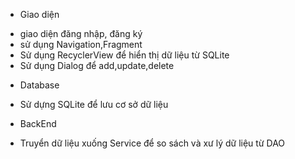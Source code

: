 - Giao diện
+ giao diện đăng nhập, đăng ký
+ sử dụng Navigation,Fragment
+ Sử dụng RecyclerView để hiển thị dữ liệu từ SQLite
+ Sử dụng Dialog để add,update,delete
  
- Database
+ Sử dựng SQLite để lưu cơ sở dữ liệu

- BackEnd
+ Truyển dữ liệu xuống Service để so sách và xư lý dữ liệu từ DAO
